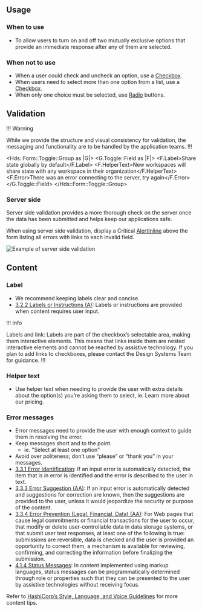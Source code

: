 ## Usage

### When to use

- To allow users to turn on and off two mutually exclusive options that provide an immediate response after any of them are selected.

### When not to use

- When a user could check and uncheck an option, use a [Checkbox](/components/form/checkbox).
- When users need to select more than one option from a list, use a [Checkbox](/components/form/checkbox).
- When only one choice must be selected, use [Radio](/components/form/radio) buttons.


## Validation

!!! Warning

While we provide the structure and visual consistency for validation, the messaging and functionality are to be handled by the application teams.
!!!

<Hds::Form::Toggle::Group as |G|>
  <G.Toggle::Field as |F|>
    <F.Label>Share state globally by default</F.Label>
    <F.HelperText>New workspaces will share state with any workspace in their organization</F.HelperText>
    <F.Error>There was an error connecting to the server, try again</F.Error>
  </G.Toggle::Field>
</Hds::Form::Toggle::Group>

### Server side

Server side validation provides a more thorough check on the server once the data has been submitted and helps keep our applications safe.

When using server side validation, display a Critical [AlertInline](/components/alerts) above the form listing all errors with links to each invalid field.

![Example of server side validation](/assets/components/general/validation-server_side.png)


## Content

### Label

- We recommend keeping labels clear and concise.
- [3.2.2 Labels or Instructions (A)](https://www.w3.org/WAI/WCAG21/Understanding/labels-or-instructions.html): Labels or instructions are provided when content requires user input.

!!! Info

Labels and link: Labels are part of the checkbox’s selectable area, making them interactive elements. This means that links inside them are nested interactive elements and cannot be reached by assistive technology. If you plan to add links to checkboxes, please contact the Design Systems Team for guidance.
!!!

### Helper text

- Use helper text when needing to provide the user with extra details about the option(s) you’re asking them to select, ie. Learn more about our pricing.

### Error messages

- Error messages need to provide the user with enough context to guide them in resolving the error.
- Keep messages short and to the point.
    - ie. "Select at least one option"
- Avoid over politeness; don’t use “please” or “thank you” in your messages.
- [3.3.1 Error Identification](https://www.w3.org/WAI/WCAG21/Understanding/error-identification.html): If an input error is automatically detected, the item that is in error is identified and the error is described to the user in text.
- [3.3.3 Error Suggestion (AA)](https://www.w3.org/WAI/WCAG21/Understanding/error-suggestion.html): If an input error is automatically detected and suggestions for correction are known, then the suggestions are provided to the user, unless it would jeopardize the security or purpose of the content.
- [3.3.4 Error Prevention (Legal, Financial, Data) (AA)](https://www.w3.org/WAI/WCAG21/Understanding/error-prevention-legal-financial-data.html): For Web pages that cause legal commitments or financial transactions for the user to occur, that modify or delete user-controllable data in data storage systems, or that submit user test responses, at least one of the following is true: submissions are reversible, data is checked and the user is provided an opportunity to correct them, a mechanism is available for reviewing, confirming, and correcting the information before finalizing the submission.
- [4.1.4 Status Messages](https://www.w3.org/WAI/WCAG21/Understanding/status-messages.html): In content implemented using markup languages, status messages can be programmatically determined through role or properties such that they can be presented to the user by assistive technologies without receiving focus.

Refer to [HashiCorp’s Style, Language, and Voice Guidelines](https://docs.google.com/document/d/1MRvGd6tS5JkIwl_GssbyExkMJqOXKeUE00kSEtFi8m8/edit?usp=sharing) for more content tips.
